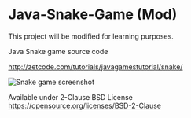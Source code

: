 # Java-Snake-Game (Mod)

This project will be modified for learning purposes.

Java Snake game source code

http://zetcode.com/tutorials/javagamestutorial/snake/  

![Snake game screenshot](snake.png)

Available under 2-Clause BSD License https://opensource.org/licenses/BSD-2-Clause  
